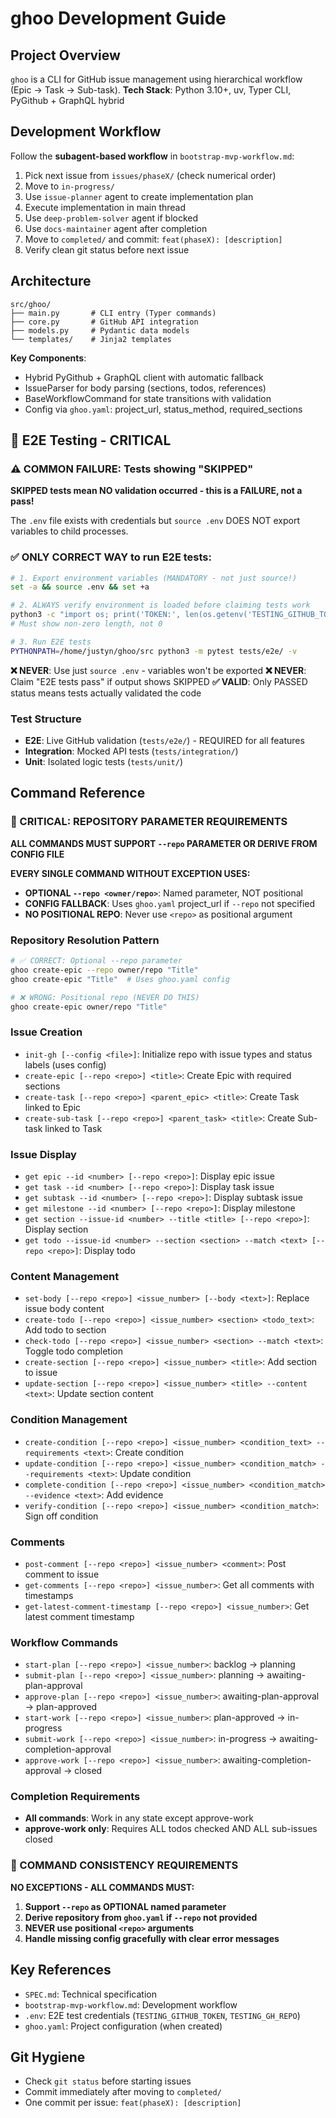 # ghoo Development Guide

## Project Overview
`ghoo` is a CLI for GitHub issue management using hierarchical workflow (Epic → Task → Sub-task).
**Tech Stack**: Python 3.10+, uv, Typer CLI, PyGithub + GraphQL hybrid

## Development Workflow
Follow the **subagent-based workflow** in `bootstrap-mvp-workflow.md`:
1. Pick next issue from `issues/phaseX/` (check numerical order)
2. Move to `in-progress/` 
3. Use `issue-planner` agent to create implementation plan
4. Execute implementation in main thread
5. Use `deep-problem-solver` agent if blocked
6. Use `docs-maintainer` agent after completion
7. Move to `completed/` and commit: `feat(phaseX): [description]`
8. Verify clean git status before next issue

## Architecture
```
src/ghoo/
├── main.py       # CLI entry (Typer commands)
├── core.py       # GitHub API integration  
├── models.py     # Pydantic data models
└── templates/    # Jinja2 templates
```

**Key Components**:
- Hybrid PyGithub + GraphQL client with automatic fallback
- IssueParser for body parsing (sections, todos, references)
- BaseWorkflowCommand for state transitions with validation
- Config via `ghoo.yaml`: project_url, status_method, required_sections

## 🚨 E2E Testing - CRITICAL

### ⚠️ COMMON FAILURE: Tests showing "SKIPPED"
**SKIPPED tests mean NO validation occurred - this is a FAILURE, not a pass!**

The `.env` file exists with credentials but `source .env` DOES NOT export variables to child processes.

### ✅ ONLY CORRECT WAY to run E2E tests:
```bash
# 1. Export environment variables (MANDATORY - not just source!)
set -a && source .env && set +a

# 2. ALWAYS verify environment is loaded before claiming tests work
python3 -c "import os; print('TOKEN:', len(os.getenv('TESTING_GITHUB_TOKEN', '')))"
# Must show non-zero length, not 0

# 3. Run E2E tests
PYTHONPATH=/home/justyn/ghoo/src python3 -m pytest tests/e2e/ -v
```

**❌ NEVER**: Use just `source .env` - variables won't be exported
**❌ NEVER**: Claim "E2E tests pass" if output shows SKIPPED
**✅ VALID**: Only PASSED status means tests actually validated the code

### Test Structure
- **E2E**: Live GitHub validation (`tests/e2e/`) - REQUIRED for all features
- **Integration**: Mocked API tests (`tests/integration/`)
- **Unit**: Isolated logic tests (`tests/unit/`)

## Command Reference

### **🚨 CRITICAL: REPOSITORY PARAMETER REQUIREMENTS**
**ALL COMMANDS MUST SUPPORT `--repo` PARAMETER OR DERIVE FROM CONFIG FILE**

**EVERY SINGLE COMMAND WITHOUT EXCEPTION USES:**
- **OPTIONAL `--repo <owner/repo>`**: Named parameter, NOT positional
- **CONFIG FALLBACK**: Uses `ghoo.yaml` project_url if `--repo` not specified
- **NO POSITIONAL REPO**: Never use `<repo>` as positional argument

### **Repository Resolution Pattern**
```bash
# ✅ CORRECT: Optional --repo parameter
ghoo create-epic --repo owner/repo "Title"
ghoo create-epic "Title"  # Uses ghoo.yaml config

# ❌ WRONG: Positional repo (NEVER DO THIS)
ghoo create-epic owner/repo "Title"
```

### **Issue Creation**
- `init-gh [--config <file>]`: Initialize repo with issue types and status labels (uses config)
- `create-epic [--repo <repo>] <title>`: Create Epic with required sections
- `create-task [--repo <repo>] <parent_epic> <title>`: Create Task linked to Epic
- `create-sub-task [--repo <repo>] <parent_task> <title>`: Create Sub-task linked to Task

### **Issue Display**
- `get epic --id <number> [--repo <repo>]`: Display epic issue
- `get task --id <number> [--repo <repo>]`: Display task issue  
- `get subtask --id <number> [--repo <repo>]`: Display subtask issue
- `get milestone --id <number> [--repo <repo>]`: Display milestone
- `get section --issue-id <number> --title <title> [--repo <repo>]`: Display section
- `get todo --issue-id <number> --section <section> --match <text> [--repo <repo>]`: Display todo

### **Content Management**
- `set-body [--repo <repo>] <issue_number> [--body <text>]`: Replace issue body content
- `create-todo [--repo <repo>] <issue_number> <section> <todo_text>`: Add todo to section
- `check-todo [--repo <repo>] <issue_number> <section> --match <text>`: Toggle todo completion
- `create-section [--repo <repo>] <issue_number> <title>`: Add section to issue
- `update-section [--repo <repo>] <issue_number> <title> --content <text>`: Update section content

### **Condition Management**
- `create-condition [--repo <repo>] <issue_number> <condition_text> --requirements <text>`: Create condition
- `update-condition [--repo <repo>] <issue_number> <condition_match> --requirements <text>`: Update condition
- `complete-condition [--repo <repo>] <issue_number> <condition_match> --evidence <text>`: Add evidence
- `verify-condition [--repo <repo>] <issue_number> <condition_match>`: Sign off condition

### **Comments**
- `post-comment [--repo <repo>] <issue_number> <comment>`: Post comment to issue
- `get-comments [--repo <repo>] <issue_number>`: Get all comments with timestamps
- `get-latest-comment-timestamp [--repo <repo>] <issue_number>`: Get latest comment timestamp

### **Workflow Commands**
- `start-plan [--repo <repo>] <issue_number>`: backlog → planning
- `submit-plan [--repo <repo>] <issue_number>`: planning → awaiting-plan-approval
- `approve-plan [--repo <repo>] <issue_number>`: awaiting-plan-approval → plan-approved
- `start-work [--repo <repo>] <issue_number>`: plan-approved → in-progress
- `submit-work [--repo <repo>] <issue_number>`: in-progress → awaiting-completion-approval
- `approve-work [--repo <repo>] <issue_number>`: awaiting-completion-approval → closed

### **Completion Requirements**
- **All commands**: Work in any state except approve-work
- **approve-work only**: Requires ALL todos checked AND ALL sub-issues closed

### **🚨 COMMAND CONSISTENCY REQUIREMENTS**
**NO EXCEPTIONS - ALL COMMANDS MUST:**
1. **Support `--repo` as OPTIONAL named parameter**
2. **Derive repository from `ghoo.yaml` if `--repo` not provided**
3. **NEVER use positional `<repo>` arguments**
4. **Handle missing config gracefully with clear error messages**

## Key References
- `SPEC.md`: Technical specification
- `bootstrap-mvp-workflow.md`: Development workflow
- `.env`: E2E test credentials (`TESTING_GITHUB_TOKEN`, `TESTING_GH_REPO`)
- `ghoo.yaml`: Project configuration (when created)

## Git Hygiene
- Check `git status` before starting issues
- Commit immediately after moving to `completed/`
- One commit per issue: `feat(phaseX): [description]`